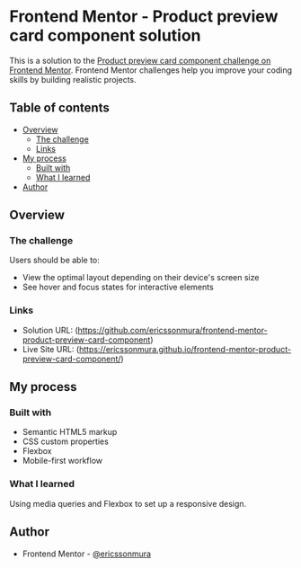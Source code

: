# Frontend Mentor - Product preview card component solution

This is a solution to the [Product preview card component challenge on Frontend Mentor](https://www.frontendmentor.io/challenges/product-preview-card-component-GO7UmttRfa). Frontend Mentor challenges help you improve your coding skills by building realistic projects. 

## Table of contents

- [Overview](#overview)
  - [The challenge](#the-challenge)
  - [Links](#links)
- [My process](#my-process)
  - [Built with](#built-with)
  - [What I learned](#what-i-learned)
- [Author](#author)

## Overview

### The challenge

Users should be able to:

- View the optimal layout depending on their device's screen size
- See hover and focus states for interactive elements

### Links

- Solution URL: (https://github.com/ericssonmura/frontend-mentor-product-preview-card-component)
- Live Site URL: (https://ericssonmura.github.io/frontend-mentor-product-preview-card-component/)

## My process

### Built with

- Semantic HTML5 markup
- CSS custom properties
- Flexbox
- Mobile-first workflow

### What I learned

Using media queries and Flexbox to set up a responsive design.

## Author

- Frontend Mentor - [@ericssonmura](https://www.frontendmentor.io/profile/ericssonmura)




